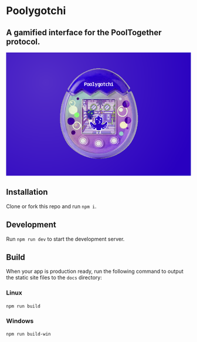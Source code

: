 # Poolygotchi

## A gamified interface for the PoolTogether protocol.

![Poolygotchi Concept Art](./docs/img/poolygotchi_concept_art.png)

## Installation

Clone or fork this repo and run `npm i`. 

## Development

Run `npm run dev` to start the development server.

## Build

When your app is production ready, run the following command to output the static site files to the `docs` directory:

### Linux

`npm run build`

### Windows

`npm run build-win`
